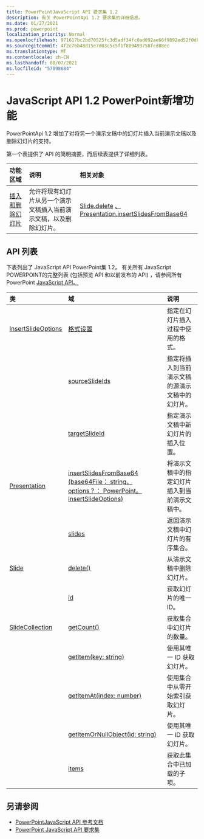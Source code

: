 ```yaml
---
title: PowerPointJavaScript API 要求集 1.2
description: 有关 PowerPointApi 1.2 要求集的详细信息。
ms.date: 01/27/2021
ms.prod: powerpoint
localization_priority: Normal
ms.openlocfilehash: 971617bc2bd70525fc3d5adf34fc0ad092ae66f9892ed52f0d83053b142caa10
ms.sourcegitcommit: 4f2c76b48d15e7d03c5c5f1f809493758fcd88ec
ms.translationtype: MT
ms.contentlocale: zh-CN
ms.lasthandoff: 08/07/2021
ms.locfileid: "57098684"
---
```

# <a name="whats-new-in-powerpoint-javascript-api-12"></a>JavaScript API 1.2 PowerPoint新增功能

PowerPointApi 1.2 增加了对将另一个演示文稿中的幻灯片插入当前演示文稿以及删除幻灯片的支持。

第一个表提供了 API 的简明摘要，而后续表提供了详细列表。

| 功能区域 | 说明 | 相关对象 |
|:--- |:--- |:--- |
| [插入和删除幻灯片](../../powerpoint/insert-slides-into-presentation.md) | 允许将现有幻灯片从另一个演示文稿插入当前演示文稿，以及删除幻灯片。 | [Slide.delete](/javascript/api/powerpoint/powerpoint.slide#delete--) [、Presentation.insertSlidesFromBase64](/javascript/api/powerpoint/powerpoint.presentation#insertslidesfrombase64-base64file--options-)|

## <a name="api-list"></a>API 列表

下表列出了 JavaScript API PowerPoint集 1.2。 有关所有 JavaScript POWERPOINT的完整列表 (包括预览 API 和以前发布的 API) ，请参阅所有 PowerPoint [JavaScript API。](/javascript/api/powerpoint?view=powerpoint-js-preview&preserve-view=true)

| 类 | 域 | 说明 |
|:---|:---|:---|
|[InsertSlideOptions](/javascript/api/powerpoint/powerpoint.insertslideoptions)|[格式设置](/javascript/api/powerpoint/powerpoint.insertslideoptions#formatting)|指定在幻灯片插入过程中使用的格式。|
||[sourceSlideIds](/javascript/api/powerpoint/powerpoint.insertslideoptions#sourceSlideIds)|指定将插入到当前演示文稿的源演示文稿中的幻灯片。|
||[targetSlideId](/javascript/api/powerpoint/powerpoint.insertslideoptions#targetSlideId)|指定演示文稿中新幻灯片的插入位置。|
|[Presentation](/javascript/api/powerpoint/powerpoint.presentation)|[insertSlidesFromBase64 (base64File： string， options？： PowerPoint。InsertSlideOptions) ](/javascript/api/powerpoint/powerpoint.presentation#insertSlidesFromBase64_base64File__options_)|将演示文稿中的指定幻灯片插入到当前演示文稿中。|
||[slides](/javascript/api/powerpoint/powerpoint.presentation#slides)|返回演示文稿中幻灯片的有序集合。|
|[Slide](/javascript/api/powerpoint/powerpoint.slide)|[delete()](/javascript/api/powerpoint/powerpoint.slide#delete__)|从演示文稿中删除幻灯片。|
||[id](/javascript/api/powerpoint/powerpoint.slide#id)|获取幻灯片的唯一 ID。|
|[SlideCollection](/javascript/api/powerpoint/powerpoint.slidecollection)|[getCount()](/javascript/api/powerpoint/powerpoint.slidecollection#getCount__)|获取集合中幻灯片的数量。|
||[getItem(key: string)](/javascript/api/powerpoint/powerpoint.slidecollection#getItem_key_)|使用其唯一 ID 获取幻灯片。|
||[getItemAt(index: number)](/javascript/api/powerpoint/powerpoint.slidecollection#getItemAt_index_)|使用集合中从零开始索引获取幻灯片。|
||[getItemOrNullObject(id: string)](/javascript/api/powerpoint/powerpoint.slidecollection#getItemOrNullObject_id_)|使用其唯一 ID 获取幻灯片。|
||[items](/javascript/api/powerpoint/powerpoint.slidecollection#items)|获取此集合中已加载的子项。|

## <a name="see-also"></a>另请参阅

- [PowerPointJavaScript API 参考文档](/javascript/api/powerpoint?view=powerpoint-js-1.2&preserve-view=true)
- [PowerPoint JavaScript API 要求集](powerpoint-api-requirement-sets.md)
